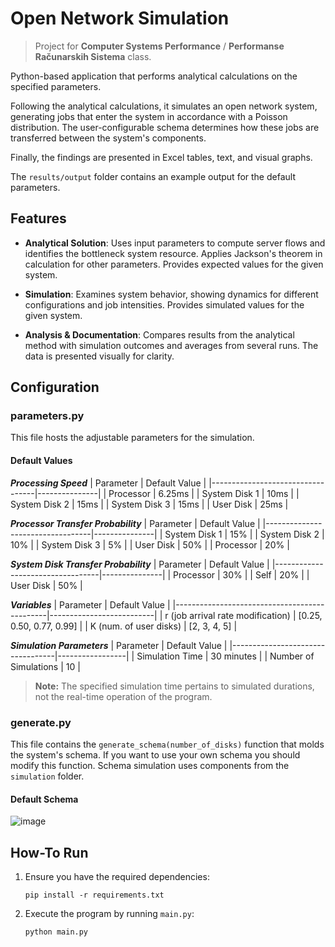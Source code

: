 # Open Network Simulation

> Project for **Computer Systems Performance** / **Performanse Računarskih Sistema** class.

Python-based application that performs analytical calculations on the specified parameters.

Following the analytical calculations, it simulates an open network system, generating jobs that enter the system in accordance with a Poisson distribution. The user-configurable schema determines how these jobs are transferred between the system's components.

Finally, the findings are presented in Excel tables, text, and visual graphs.

The `results/output` folder contains an example output for the default parameters.

## Features
- **Analytical Solution**: Uses input parameters to compute server flows and identifies the bottleneck system resource. Applies Jackson's theorem in calculation for other parameters. Provides expected values for the given system.
  
- **Simulation**: Examines system behavior, showing dynamics for different configurations and job intensities. Provides simulated values for the given system.

- **Analysis & Documentation**: Compares results from the analytical method with simulation outcomes and averages from several runs. The data is presented visually for clarity.

## Configuration
### parameters.py
This file hosts the adjustable parameters for the simulation.

#### Default Values

_**Processing Speed**_
| Parameter                        | Default Value |
|----------------------------------|---------------|
| Processor                        | 6.25ms        |
| System Disk 1                    | 10ms          |
| System Disk 2                    | 15ms          |
| System Disk 3                    | 15ms          |
| User Disk                        | 25ms          |

_**Processor Transfer Probability**_
| Parameter                        | Default Value |
|----------------------------------|---------------|
| System Disk 1                    | 15%           |
| System Disk 2                    | 10%           |
| System Disk 3                    | 5%            |
| User Disk                        | 50%           |
| Processor                        | 20%           |

_**System Disk Transfer Probability**_
| Parameter                        | Default Value |
|----------------------------------|---------------|
| Processor                        | 30%           |
| Self                             | 20%           |
| User Disk                        | 50%           |

_**Variables**_
| Parameter                                    | Default Value            |
|----------------------------------------------|--------------------------|
| r (job arrival rate modification)            | [0.25, 0.50, 0.77, 0.99] |
| K (num. of user disks)                       | [2, 3, 4, 5]             |

_**Simulation Parameters**_
| Parameter                        | Default Value   |
|----------------------------------|-----------------|
| Simulation Time                  | 30 minutes      |
| Number of Simulations            | 10              |

> **Note:** The specified simulation time pertains to simulated durations, not the real-time operation of the program.

### generate.py
This file contains the `generate_schema(number_of_disks)` function that molds the system's schema. If you want to use your own schema you should modify this function. Schema simulation uses components from the `simulation` folder.

#### Default Schema
![image](https://github.com/RenatusRS/Open-Network-Simulation/assets/19864929/597c1e93-71b4-4fe7-b3d0-f18006c35847)

## How-To Run
1. Ensure you have the required dependencies:
   ```
   pip install -r requirements.txt
   ```

2. Execute the program by running `main.py`:
   ```
   python main.py
   ```
